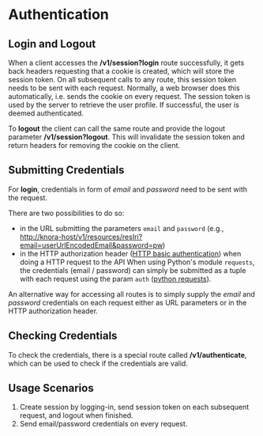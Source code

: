 <!---
Copyright © 2015-2021 the contributors (see Contributors.md).

This file is part of DSP — DaSCH Service Platform.

DSP is free software: you can redistribute it and/or modify
it under the terms of the GNU Affero General Public License as published
by the Free Software Foundation, either version 3 of the License, or
(at your option) any later version.

DSP is distributed in the hope that it will be useful,
but WITHOUT ANY WARRANTY; without even the implied warranty of
MERCHANTABILITY or FITNESS FOR A PARTICULAR PURPOSE.  See the
GNU Affero General Public License for more details.

You should have received a copy of the GNU Affero General Public
License along with DSP. If not, see <http://www.gnu.org/licenses/>.
-->

# Authentication

## Login and Logout

When a client accesses the **/v1/session?login** route successfully, it gets back headers requesting that a cookie is
created, which will store the session token. On all subsequent calls to any route, this session token needs to be sent
with each request. Normally, a web browser does this automatically, i.e. sends the cookie on every request. The session
token is used by the server to retrieve the user profile. If successful, the user is deemed authenticated.

To **logout** the client can call the same route and provide the logout parameter **/v1/session?logout**. This will
invalidate the session token and return headers for removing the cookie on the client.

## Submitting Credentials

For **login**, credentials in form of *email* and *password* need to be sent with the request.

There are two possibilities to do so:

- in the URL submitting the parameters `email` and `password`
  (e.g.,
  <http://knora-host/v1/resources/resIri?email=userUrlEncodedEmail&password=pw>)
- in the HTTP authorization
  header ([HTTP basic authentication](https://en.wikipedia.org/wiki/Basic_access_authentication))
  when doing a HTTP request to the API When using Python's module
  `requests`, the credentials (email / password) can simply be submitted as a tuple with each request using the
  param `auth` ([python requests](https://2.python-requests.org/en/v2.8.1/user/authentication/#basic-authentication)).

An alternative way for accessing all routes is to simply supply the
*email* and *password* credentials on each request either as URL parameters or in the HTTP authorization header.

## Checking Credentials

To check the credentials, there is a special route called
**/v1/authenticate**, which can be used to check if the credentials are valid.

## Usage Scenarios

1. Create session by logging-in, send session token on each subsequent request, and logout when finished.
2. Send email/password credentials on every request.
